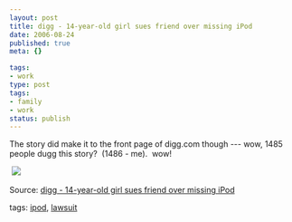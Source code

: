 ```yaml
---
layout: post
title: digg - 14-year-old girl sues friend over missing iPod
date: 2006-08-24
published: true
meta: {}

tags:
- work
type: post
tags:
- family
- work
status: publish
---
```



The story did make it to the front page of digg.com though --- wow, 1485 people dugg this story?  (1486 - me).  wow!



 [![](http://www.andyeick.com/_blogMedia/digg14yearoldgirlsuesfriendovermissingiP_14924/digg11.gif)](http://digg.com/apple/14_year_old_girl_sues_friend_over_missing_iPod)



Source: [digg - 14-year-old girl sues friend over missing iPod](http://digg.com/apple/14_year_old_girl_sues_friend_over_missing_iPod)



tags: [ipod](http://technorati.com/tag/ipod), [lawsuit](http://technorati.com/tag/lawsuit)

